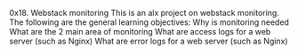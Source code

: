 0x18. Webstack monitoring
This is an alx project on webstack monitoring.
The following are the general learning objectives:
Why is monitoring needed
What are the 2 main area of monitoring
What are access logs for a web server (such as Nginx)
What are error logs for a web server (such as Nginx)
